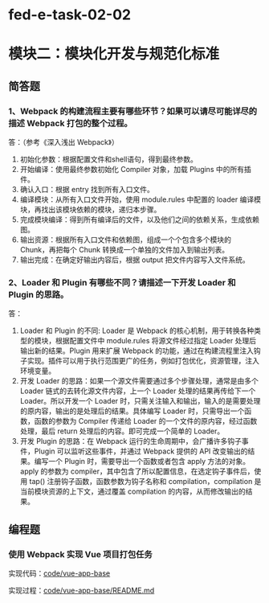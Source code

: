 # fed-e-task-02-02

# 模块二：模块化开发与规范化标准

## 简答题

### 1、Webpack 的构建流程主要有哪些环节？如果可以请尽可能详尽的描述 Webpack 打包的整个过程。

答：（参考《深入浅出 Webpack》）
1. 初始化参数：根据配置文件和shell语句，得到最终参数。
2. 开始编译：使用最终参数初始化 Compiler 对象，加载 Plugins 中的所有插件。
3. 确认入口：根据 entry 找到所有入口文件。
4. 编译模块：从所有入口文件开始，使用 module.rules 中配置的 loader 编译模块，再找出该模块依赖的模块，递归本步骤。
5. 完成模块编译：得到所有编译后的文件，以及他们之间的依赖关系，生成依赖图。
6. 输出资源：根据所有入口文件和依赖图，组成一个个包含多个模块的 Chunk，再把每个 Chunk 转换成一个单独的文件加入到输出列表。
7. 输出完成：在确定好输出内容后，根据 output 把文件内容写入文件系统。

### 2、Loader 和 Plugin 有哪些不同？请描述一下开发 Loader 和 Plugin 的思路。

答：
1. Loader 和 Plugin 的不同: Loader 是 Webpack 的核心机制，用于转换各种类型的模块，根据配置文件中 module.rules 将源文件经过指定 Loader 处理后输出新的结果。Plugin 用来扩展 Webpack 的功能，通过在构建流程里注入钩子实现。插件可以用于执行范围更广的任务，例如打包优化，资源管理，注入环境变量。
2. 开发 Loader 的思路：如果一个源文件需要通过多个步骤处理，通常是由多个 Loader 链式的去转化源文件内容，上一个 Loader 处理的结果再传给下一个 Loader。所以开发一个 Loader 时，只需关注输入和输出，输入的是需要处理的原内容，输出的是处理后的结果。具体编写 Loader 时，只需导出一个函数，函数的参数为 Compiler 传递给 Loader 的一个文件的原内容，经过函数处理，最后 return 处理后的内容。即可完成一个简单的 Loader。
3. 开发 Plugin 的思路：在 Webpack 运行的生命周期中，会广播许多钩子事件，Plugin 可以监听这些事件，并通过 Webpack 提供的 API 改变输出的结果。编写一个 Plugin 时，需要导出一个函数或者包含 apply 方法的对象。apply 的参数为 compiler，其中包含了所以配置信息，在选定钩子事件后，使用 tap() 注册钩子函数，函数参数为钩子名称和 compilation，compilation 是当前模块资源的上下文，通过覆盖 compilation 的内容，从而修改输出的结果。

## 编程题 

### 使用 Webpack 实现 Vue 项目打包任务

实现代码：[code/vue-app-base](code/vue-app-base)

实现过程：[code/vue-app-base/README.md](code/vue-app-base/README.md)
